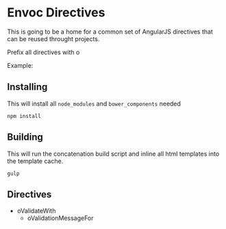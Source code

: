 Envoc Directives
====

This is going to be a home for a common set of AngularJS
directives that can be reused throught projects.

Prefix all directives with o

Example:
<div class="form-group" o-validation-message-for="firstName"></div>

Installing
----

This will install all `node_modules` and `bower_components` needed

`
npm install
`

Building
----

This will run the concatenation build script and inline all html templates
into the template cache.

`
gulp
`

Directives
----

* oValidateWith
    * oValidationMessageFor